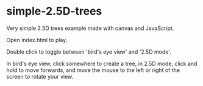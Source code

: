 # simple-2.5D-trees
Very simple 2.5D trees example made with canvas and JavaScript.

Open index.html to play.

Double click to toggle between 'bird's eye view' and '2.5D mode'.

In bird's eye view, click somewhere to create a tree, in 2.5D mode, click and hold to move forwards, and move the mouse to the left or right of the screen to rotate your view.
